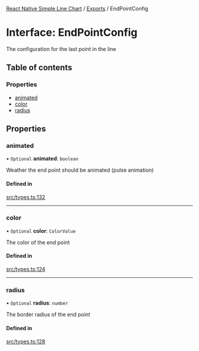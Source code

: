 [React Native Simple Line Chart](../README.md) / [Exports](../modules.md) / EndPointConfig

# Interface: EndPointConfig

The configuration for the last point in the line

## Table of contents

### Properties

- [animated](EndPointConfig.md#animated)
- [color](EndPointConfig.md#color)
- [radius](EndPointConfig.md#radius)

## Properties

### animated

• `Optional` **animated**: `boolean`

Weather the end point should be animated (pulse animation)

#### Defined in

[src/types.ts:132](https://github.com/Malaa-tech/react-native-simple-line-chart/blob/d8bd645/src/types.ts#L132)

___

### color

• `Optional` **color**: `ColorValue`

The color of the end point

#### Defined in

[src/types.ts:124](https://github.com/Malaa-tech/react-native-simple-line-chart/blob/d8bd645/src/types.ts#L124)

___

### radius

• `Optional` **radius**: `number`

The border radius of the end point

#### Defined in

[src/types.ts:128](https://github.com/Malaa-tech/react-native-simple-line-chart/blob/d8bd645/src/types.ts#L128)
